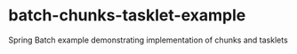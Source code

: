 # batch-chunks-tasklet-example
Spring Batch example demonstrating implementation of chunks and tasklets
